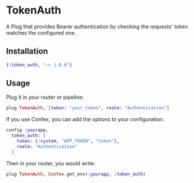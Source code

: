 # TokenAuth

A Plug that provides Bearer authentication by checking the requests' token
matches the configured one.

## Installation

```elixir
{:token_auth, "~> 1.0.0"}
```

## Usage

Plug it in your router or pipeline:

```elixir
plug TokenAuth, [token: "your_token", realm: "Authentication"]
```

If you use Confex, you can add the options to your configuration:

```elixir
config :yourapp,
  token_auth: [
    token: {:system, "APP_TOKEN", "token"},
    realm: "Authentication"
  ]
```

Then in your router, you would write:

```elixir
plug TokenAuth, Confex.get_env(:yourapp, :token_auth)
```
